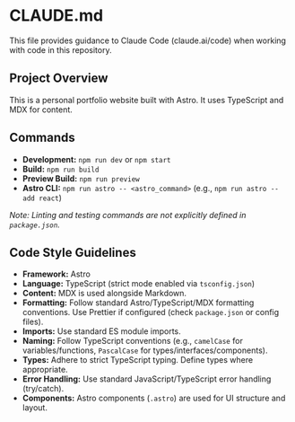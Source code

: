# CLAUDE.md

This file provides guidance to Claude Code (claude.ai/code) when working with code in this repository.

## Project Overview

This is a personal portfolio website built with Astro. It uses TypeScript and MDX for content.

## Commands

- **Development:** `npm run dev` or `npm start`
- **Build:** `npm run build`
- **Preview Build:** `npm run preview`
- **Astro CLI:** `npm run astro -- <astro_command>` (e.g., `npm run astro -- add react`)

*Note: Linting and testing commands are not explicitly defined in `package.json`.*

## Code Style Guidelines

- **Framework:** Astro
- **Language:** TypeScript (strict mode enabled via `tsconfig.json`)
- **Content:** MDX is used alongside Markdown.
- **Formatting:** Follow standard Astro/TypeScript/MDX formatting conventions. Use Prettier if configured (check `package.json` or config files).
- **Imports:** Use standard ES module imports.
- **Naming:** Follow TypeScript conventions (e.g., `camelCase` for variables/functions, `PascalCase` for types/interfaces/components).
- **Types:** Adhere to strict TypeScript typing. Define types where appropriate.
- **Error Handling:** Use standard JavaScript/TypeScript error handling (try/catch).
- **Components:** Astro components (`.astro`) are used for UI structure and layout.
